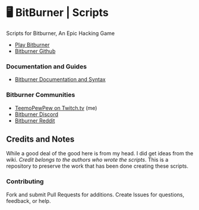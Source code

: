 # 🖥  BitBurner | Scripts

Scripts for Bitburner, An Epic Hacking Game

* [Play Bitburner](https://danielyxie.github.io/bitburner/)
* [Bitburner Github](https://github.com/danielyxie/bitburner)

### Documentation and Guides

* [Bitburner Documentation and Syntax](https://github.com/danielyxie/bitburner/blob/dev/markdown/bitburner.ns.md)

### Bitburner Communities

* [TeemoPewPew on Twitch.tv](https://www.twitch.tv/teemopewpew) (me)
* [Bitburner Discord](https://discord.gg/vB4uHDy)
* [Bitburner Reddit](https://old.reddit.com/r/Bitburner/)

## Credits and Notes

While a good deal of the good here is from my head. I did get ideas from the wiki.
*Credit belongs to the authors who wrote the scripts*.
This is a repository to preserve the work that has been done
creating these scripts.

### Contributing

Fork and submit Pull Requests for additions. Create Issues
for questions, feedback, or help.
